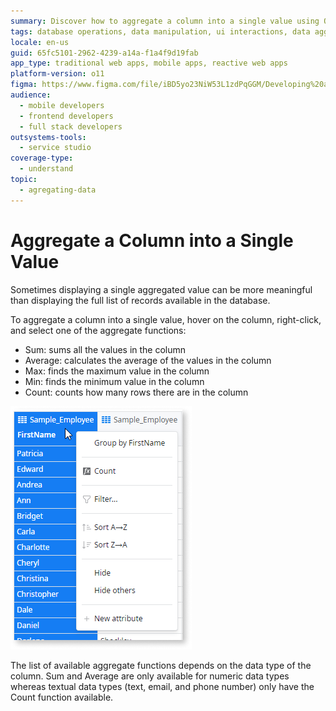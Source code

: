 ```yaml
---
summary: Discover how to aggregate a column into a single value using OutSystems 11 (O11) with functions like Sum, Average, Max, Min, and Count.
tags: database operations, data manipulation, ui interactions, data aggregation, application development
locale: en-us
guid: 65fc5101-2962-4239-a14a-f1a4f9d19fab
app_type: traditional web apps, mobile apps, reactive web apps
platform-version: o11
figma: https://www.figma.com/file/iBD5yo23NiW53L1zdPqGGM/Developing%20an%20Application?node-id=173:7
audience:
  - mobile developers
  - frontend developers
  - full stack developers
outsystems-tools:
  - service studio
coverage-type:
  - understand
topic:
  - agregating-data
---
```


# Aggregate a Column into a Single Value

Sometimes displaying a single aggregated value can be more meaningful than displaying the full list of records available in the database.

To aggregate a column into a single value, hover on the column, right-click, and select one of the aggregate functions:

* Sum: sums all the values in the column
* Average: calculates the average of the values in the column
* Max: finds the maximum value in the column
* Min: finds the minimum value in the column
* Count: counts how many rows there are in the column

![Context menu showing aggregate functions including Sum, Average, Max, Min, and Count on a database column](images/aggregate-column-single-value.png "Aggregate Functions Menu")

The list of available aggregate functions depends on the data type of the column. Sum and Average are only available for numeric data types whereas textual data types (text, email, and phone number) only have the Count function available.

